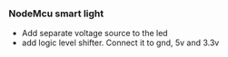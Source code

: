 ### NodeMcu smart light
- Add separate voltage source to the led
- add logic level shifter. Connect it to gnd, 5v and 3.3v